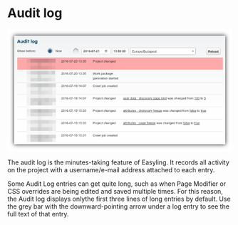 # Audit log

![Audit log](/img/dashboard/audit_log_screen.png)

The audit log is the minutes-taking feature of Easyling. It records all activity on the project with a username/e-mail address attached to each entry.

Some Audit Log entries can get quite long, such as when Page Modifier or CSS overrides are being edited and saved multiple times. For this reason, the Audit log displays onlythe first three lines of long entries by default. Use the grey bar with the downward-pointing arrow under a log entry to see the full text of that entry.
